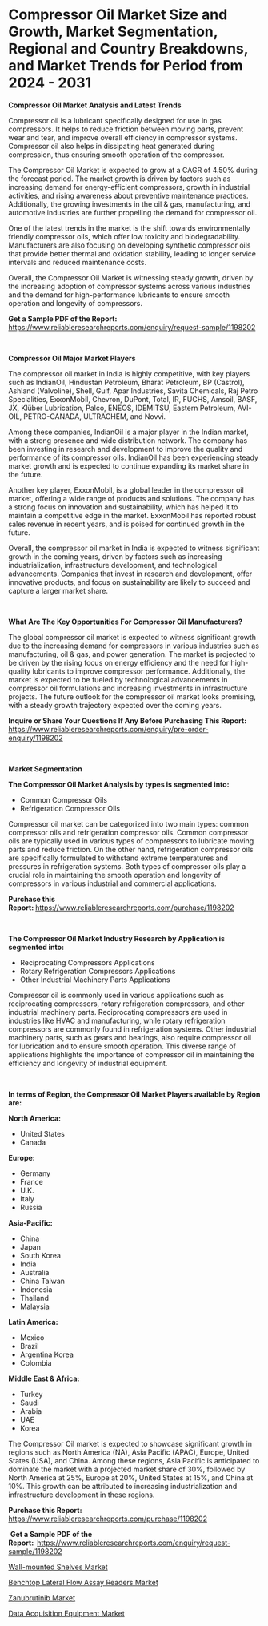 <p><h1>Compressor Oil Market Size and Growth, Market Segmentation, Regional and Country Breakdowns, and Market Trends for Period from 2024 -  2031</h1></p><p><strong>Compressor Oil Market Analysis and Latest Trends</strong></p>
<p><p>Compressor oil is a lubricant specifically designed for use in gas compressors. It helps to reduce friction between moving parts, prevent wear and tear, and improve overall efficiency in compressor systems. Compressor oil also helps in dissipating heat generated during compression, thus ensuring smooth operation of the compressor.</p><p>The Compressor Oil Market is expected to grow at a CAGR of 4.50% during the forecast period. The market growth is driven by factors such as increasing demand for energy-efficient compressors, growth in industrial activities, and rising awareness about preventive maintenance practices. Additionally, the growing investments in the oil & gas, manufacturing, and automotive industries are further propelling the demand for compressor oil.</p><p>One of the latest trends in the market is the shift towards environmentally friendly compressor oils, which offer low toxicity and biodegradability. Manufacturers are also focusing on developing synthetic compressor oils that provide better thermal and oxidation stability, leading to longer service intervals and reduced maintenance costs.</p><p>Overall, the Compressor Oil Market is witnessing steady growth, driven by the increasing adoption of compressor systems across various industries and the demand for high-performance lubricants to ensure smooth operation and longevity of compressors.</p></p>
<p><strong>Get a Sample PDF of the Report:&nbsp;</strong> <a href="https://www.reliableresearchreports.com/enquiry/request-sample/1198202">https://www.reliableresearchreports.com/enquiry/request-sample/1198202</a></p>
<p>&nbsp;</p>
<p><strong>Compressor Oil Major Market Players</strong></p>
<p><p>The compressor oil market in India is highly competitive, with key players such as IndianOil, Hindustan Petroleum, Bharat Petroleum, BP (Castrol), Ashland (Valvoline), Shell, Gulf, Apar Industries, Savita Chemicals, Raj Petro Specialities, ExxonMobil, Chevron, DuPont, Total, IR, FUCHS, Amsoil, BASF, JX, Klüber Lubrication, Palco, ENEOS, IDEMITSU, Eastern Petroleum, AVI-OIL, PETRO-CANADA, ULTRACHEM, and Novvi.</p><p>Among these companies, IndianOil is a major player in the Indian market, with a strong presence and wide distribution network. The company has been investing in research and development to improve the quality and performance of its compressor oils. IndianOil has been experiencing steady market growth and is expected to continue expanding its market share in the future.</p><p>Another key player, ExxonMobil, is a global leader in the compressor oil market, offering a wide range of products and solutions. The company has a strong focus on innovation and sustainability, which has helped it to maintain a competitive edge in the market. ExxonMobil has reported robust sales revenue in recent years, and is poised for continued growth in the future.</p><p>Overall, the compressor oil market in India is expected to witness significant growth in the coming years, driven by factors such as increasing industrialization, infrastructure development, and technological advancements. Companies that invest in research and development, offer innovative products, and focus on sustainability are likely to succeed and capture a larger market share.</p></p>
<p>&nbsp;</p>
<p><strong>What Are The Key Opportunities For Compressor Oil Manufacturers?</strong></p>
<p><p>The global compressor oil market is expected to witness significant growth due to the increasing demand for compressors in various industries such as manufacturing, oil & gas, and power generation. The market is projected to be driven by the rising focus on energy efficiency and the need for high-quality lubricants to improve compressor performance. Additionally, the market is expected to be fueled by technological advancements in compressor oil formulations and increasing investments in infrastructure projects. The future outlook for the compressor oil market looks promising, with a steady growth trajectory expected over the coming years.</p></p>
<p><strong>Inquire or Share Your Questions If Any Before Purchasing This Report:</strong> <a href="https://www.reliableresearchreports.com/enquiry/pre-order-enquiry/1198202">https://www.reliableresearchreports.com/enquiry/pre-order-enquiry/1198202</a></p>
<p>&nbsp;</p>
<p><strong>Market Segmentation</strong></p>
<p><strong>The Compressor Oil Market Analysis by types is segmented into:</strong></p>
<p><ul><li>Common Compressor Oils</li><li>Refrigeration Compressor Oils</li></ul></p>
<p><p>Compressor oil market can be categorized into two main types: common compressor oils and refrigeration compressor oils. Common compressor oils are typically used in various types of compressors to lubricate moving parts and reduce friction. On the other hand, refrigeration compressor oils are specifically formulated to withstand extreme temperatures and pressures in refrigeration systems. Both types of compressor oils play a crucial role in maintaining the smooth operation and longevity of compressors in various industrial and commercial applications.</p></p>
<p><strong>Purchase this Report:&nbsp;</strong><a href="https://www.reliableresearchreports.com/purchase/1198202">https://www.reliableresearchreports.com/purchase/1198202</a></p>
<p>&nbsp;</p>
<p><strong>The Compressor Oil Market Industry Research by Application is segmented into:</strong></p>
<p><ul><li>Reciprocating Compressors Applications</li><li>Rotary Refrigeration Compressors Applications</li><li>Other Industrial Machinery Parts Applications</li></ul></p>
<p><p>Compressor oil is commonly used in various applications such as reciprocating compressors, rotary refrigeration compressors, and other industrial machinery parts. Reciprocating compressors are used in industries like HVAC and manufacturing, while rotary refrigeration compressors are commonly found in refrigeration systems. Other industrial machinery parts, such as gears and bearings, also require compressor oil for lubrication and to ensure smooth operation. This diverse range of applications highlights the importance of compressor oil in maintaining the efficiency and longevity of industrial equipment.</p></p>
<p>&nbsp;</p>
<p><strong>In terms of Region, the Compressor Oil Market Players available by Region are:</strong></p>
<p>
    <p> <strong> North America: </strong>
        <ul>
            <li>United States</li>
            <li>Canada</li>
        </ul>
        </p> 
    <p> <strong> Europe: </strong>
        <ul>
            <li>Germany</li>
            <li>France</li>
            <li>U.K.</li>
            <li>Italy</li>
            <li>Russia</li>
        </ul>
        </p> 
    <p> <strong> Asia-Pacific: </strong>
        <ul>
            <li>China</li>
            <li>Japan</li>
            <li>South Korea</li>
            <li>India</li>
            <li>Australia</li>
            <li>China Taiwan</li>
            <li>Indonesia</li>
            <li>Thailand</li>
            <li>Malaysia</li>
        </ul>
        </p> 
    <p> <strong> Latin America: </strong>
        <ul>
            <li>Mexico</li>
            <li>Brazil</li>
            <li>Argentina Korea</li>
            <li>Colombia</li>
        </ul>
        </p> 
    <p> <strong> Middle East & Africa: </strong>
        <ul>
            <li>Turkey</li>
            <li>Saudi</li>
            <li>Arabia</li>
            <li>UAE</li>
            <li>Korea</li>
        </ul>
    </p>
    </p>
<p><p>The Compressor Oil market is expected to showcase significant growth in regions such as North America (NA), Asia Pacific (APAC), Europe, United States (USA), and China. Among these regions, Asia Pacific is anticipated to dominate the market with a projected market share of 30%, followed by North America at 25%, Europe at 20%, United States at 15%, and China at 10%. This growth can be attributed to increasing industrialization and infrastructure development in these regions.</p></p>
<p><strong>Purchase this Report: </strong><a href="https://www.reliableresearchreports.com/purchase/1198202">https://www.reliableresearchreports.com/purchase/1198202</a></p>
<p>&nbsp;<strong>Get a Sample PDF of the Report:&nbsp;&nbsp;</strong><a href="https://www.reliableresearchreports.com/enquiry/request-sample/1198202">https://www.reliableresearchreports.com/enquiry/request-sample/1198202</a></p>
<p><strong></strong></p>
<p><p><a href="https://view.publitas.com/reportprime-1/wall-mounted-shelves-market-research-report-provides-critical-insights-that-can-help-shape-business-development-and-investment-strategies/">Wall-mounted Shelves Market</a></p><p><a href="https://view.publitas.com/reportprime-1/benchtop-lateral-flow-assay-readers-market-size-and-growth-market-segmentation-regional-and-country-breakdowns-and-market-trends-for-period-from-2023-2030/">Benchtop Lateral Flow Assay Readers Market</a></p><p><a href="https://angry-finch-aaf.notion.site/Decoding-the-Zanubrutinib-Market-A-Deep-Dive-into-the-Latest-Market-Trends-Market-Segmentation-an-f2c6837b77b44a40a0daa7dbbd3c4b77">Zanubrutinib Market</a></p><p><a href="https://view.publitas.com/reportprime-1/data-acquisition-equipment-market-size-furnishes-valuable-information-encompassing-market-share-market-trends-and-projections-spanning-from-2023-to-2030/">Data Acquisition Equipment Market</a></p></p>